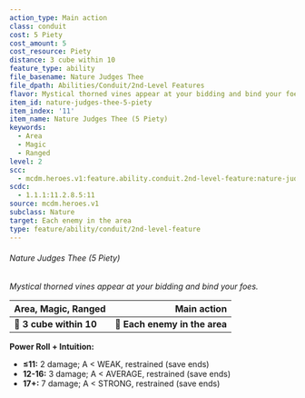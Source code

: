 ```yaml
---
action_type: Main action
class: conduit
cost: 5 Piety
cost_amount: 5
cost_resource: Piety
distance: 3 cube within 10
feature_type: ability
file_basename: Nature Judges Thee
file_dpath: Abilities/Conduit/2nd-Level Features
flavor: Mystical thorned vines appear at your bidding and bind your foes.
item_id: nature-judges-thee-5-piety
item_index: '11'
item_name: Nature Judges Thee (5 Piety)
keywords:
  - Area
  - Magic
  - Ranged
level: 2
scc:
  - mcdm.heroes.v1:feature.ability.conduit.2nd-level-feature:nature-judges-thee-5-piety
scdc:
  - 1.1.1:11.2.8.5:11
source: mcdm.heroes.v1
subclass: Nature
target: Each enemy in the area
type: feature/ability/conduit/2nd-level-feature
---
```


###### Nature Judges Thee (5 Piety)

*Mystical thorned vines appear at your bidding and bind your foes.*

| **Area, Magic, Ranged** |               **Main action** |
| ----------------------- | ----------------------------: |
| **📏 3 cube within 10** | **🎯 Each enemy in the area** |

**Power Roll + Intuition:**

- **≤11:** 2 damage; A < WEAK, restrained (save ends)
- **12-16:** 3 damage; A < AVERAGE, restrained (save ends)
- **17+:** 7 damage; A < STRONG, restrained (save ends)
